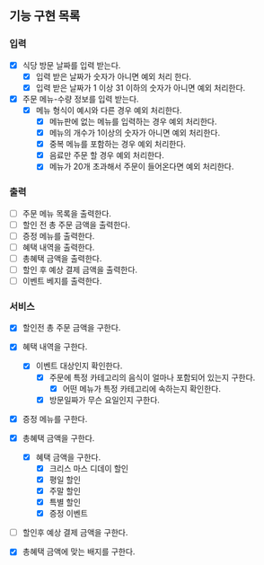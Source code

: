 ## 기능 구현 목록

### 입력

- [x] 식당 방문 날짜를 입력 받는다.
    - [x] 입력 받은 날짜가 숫자가 아니면 예외 처리 한다.
    - [x] 입력 받은 날짜가 1 이상 31 이하의 숫자가 아니면 예외 처리한다.
- [x] 주문 메뉴-수량 정보를 입력 받는다.
    - [x] 메뉴 형식이 예시와 다른 경우 예외 처리한다.
        - [x] 메뉴판에 없는 메뉴를 입력하는 경우 예외 처리한다.
        - [x] 메뉴의 개수가 1이상의 숫자가 아니면 예외 처리한다.
        - [x] 중복 메뉴를 포함하는 경우 예외 처리한다.
        - [x] 음료만 주문 할 경우 예외 처리한다.
        - [x] 메뉴가 20개 초과해서 주문이 들어온다면 예외 처리한다.

### 출력

- [ ] 주문 메뉴 목록을 출력한다.
- [ ] 할인 전 총 주문 금액을 출력한다.
- [ ] 증정 메뉴를 출력한다.
- [ ] 혜택 내역을 출력한다.
- [ ] 총혜택 금액을 출력한다.
- [ ] 할인 후 예상 결제 금액을 출력한다.
- [ ] 이벤트 베지를 출력한다.

### 서비스

- [x] 할인전 총 주문 금액을 구한다.

- [x] 혜택 내역을 구한다.
    - [x] 이벤트 대상인지 확인한다.
        - [x] 주문에 특정 카테고리의 음식이 얼마나 포함되어 있는지 구한다.
            - [x] 어떤 메뉴가 특정 카테고리에 속하는지 확인한다.
        - [x] 방문일짜가 무슨 요일인지 구한다.

- [x] 증정 메뉴를 구한다.

- [x] 총혜택 금액을 구한다.
    - [x] 혜택 금액을 구한다.
        - [x] 크리스 마스 디데이 할인
        - [x] 평일 할인
        - [x] 주말 할인
        - [x] 특별 할인
        - [x] 증정 이벤트

- [ ] 할인후 예상 결제 금액을 구한다.

- [x] 총혜택 금액에 맞는 배지를 구한다.


